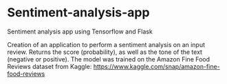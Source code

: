 # Sentiment-analysis-app
Sentiment analysis app using Tensorflow and Flask

Creation of an application to perform a sentiment analysis on an input review. Returns the score (probability), as well as the tone of the text (negative or positive).
The model was trained on the Amazon Fine Food Reviews dataset from Kaggle: https://www.kaggle.com/snap/amazon-fine-food-reviews
